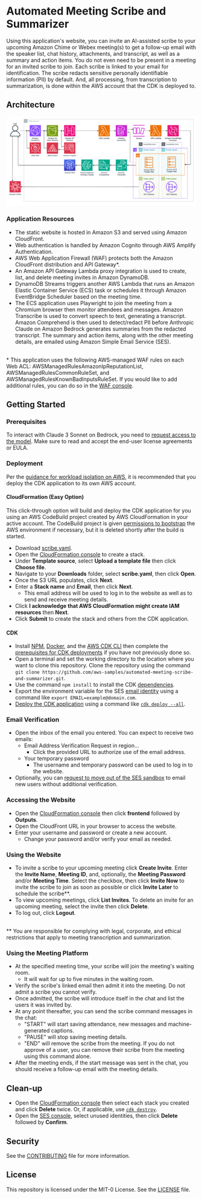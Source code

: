 # Automated Meeting Scribe and Summarizer

Using this application's website, you can invite an AI-assisted scribe to your upcoming Amazon Chime or Webex meeting(s) to get a follow-up email with the speaker list, chat history, attachments, and transcript, as well as a summary and action items. You do not even need to be present in a meeting for an invited scribe to join. Each scribe is linked to your email for identification. The scribe redacts sensitive personally identifiable information (PII) by default. And, all processing, from transcription to summarization, is done within the AWS account that the CDK is deployed to.

## Architecture

![Architecture Diagram](architecture.png)

### Application Resources

-   The static website is hosted in Amazon S3 and served using Amazon CloudFront.
-   Web authentication is handled by Amazon Cognito through AWS Amplify Authentication.
-   AWS Web Application Firewall (WAF) protects both the Amazon CloudFront distribution and API Gateway\*.
-   An Amazon API Gateway Lambda proxy integration is used to create, list, and delete meeting invites in Amazon DynamoDB.
-   DynamoDB Streams triggers another AWS Lambda that runs an Amazon Elastic Container Service (ECS) task or schedules it through Amazon EventBridge Scheduler based on the meeting time.
-   The ECS application uses Playwright to join the meeting from a Chromium browser then monitor attendees and messages. Amazon Transcribe is used to convert speech to text, generating a transcript. Amazon Comprehend is then used to detect/redact PII before Anthropic Claude on Amazon Bedrock generates summaries from the redacted transcript. The summary and action items, along with the other meeting details, are emailed using Amazon Simple Email Service (SES).

<br>\* This application uses the following AWS-managed WAF rules on each Web ACL: AWSManagedRulesAmazonIpReputationList, AWSManagedRulesCommonRuleSet, and AWSManagedRulesKnownBadInputsRuleSet. If you would like to add additional rules, you can do so in the [WAF console](https://console.aws.amazon.com/wafv2/homev2).<br />

## Getting Started

### Prerequisites

To interact with Claude 3 Sonnet on Bedrock, you need to [request access to the model](https://console.aws.amazon.com/bedrock/home?#/modelaccess). Make sure to read and accept the end-user license agreements or EULA.

### Deployment

Per the [guidance for workload isolation on AWS](https://aws.amazon.com/solutions/guidance/workload-isolation-on-aws/), it is recommended that you deploy the CDK application to its own AWS account.

#### CloudFormation (Easy Option)

This click-through option will build and deploy the CDK application for you using an AWS CodeBuild project created by AWS CloudFormation in your active account. The CodeBuild project is given [permissions to bootstrap](https://docs.aws.amazon.com/cdk/v2/guide/bootstrapping-env.html#bootstrapping-env-permissions) the AWS environment if necessary, but it is deleted shortly after the build is started.

-   Download [scribe.yaml](scribe.yaml).
-   Open the [CloudFormation console](https://console.aws.amazon.com/cloudformation/home?#/stacks/create) to create a stack.
-   Under **Template source**, select **Upload a template file** then click **Choose file**.
-   Navigate to your **Downloads** folder, select **scribe.yaml**, then click **Open**.
-   Once the S3 URL populates, click **Next**.
-   Enter a **Stack name** and **Email**, then click **Next**.
    -   This email address will be used to log in to the website as well as to send and receive meeting details.
-   Click **I acknowledge that AWS CloudFormation might create IAM resources** then **Next**.
-   Click **Submit** to create the stack and others from the CDK application.

#### CDK

-   Install [NPM](https://docs.npmjs.com/downloading-and-installing-node-js-and-npm), [Docker](https://docs.aws.amazon.com/serverless-application-model/latest/developerguide/install-docker.html#install-docker-instructions), and the [AWS CDK CLI](https://docs.aws.amazon.com/cdk/v2/guide/getting_started.html#getting_started_install) then complete the [prerequisites for CDK deployments](https://docs.aws.amazon.com/cdk/v2/guide/deploy.html#deploy-prerequisites) if you have not previously done so.
-   Open a terminal and set the working directory to the location where you want to clone this repository. Clone the repository using the command `git clone https://github.com/aws-samples/automated-meeting-scribe-and-summarizer.git`.
-   Use the command `npm install` to install the CDK [dependencies](https://docs.aws.amazon.com/cdk/v2/guide/work-with-cdk-typescript.html#work-with-cdk-typescript-dependencies).
-   Export the environment variable for the SES [email identity](lib/base.ts) using a command like `export EMAIL=example@domain.com`.
-   [Deploy the CDK application](https://docs.aws.amazon.com/cdk/v2/guide/deploy.html#deploy-how-deploy) using a command like [`cdk deploy --all`](https://docs.aws.amazon.com/cdk/v2/guide/ref-cli-cmd-deploy.html).

### Email Verification

-   Open the inbox of the email you entered. You can expect to receive two emails:
    -   Email Address Verification Request in region...
        -   Click the provided URL to authorize use of the email address.
    -   Your temporary password
        -   The username and temporary password can be used to log in to the website.
-   Optionally, you can [request to move out of the SES sandbox](https://docs.aws.amazon.com/ses/latest/dg/request-production-access.html) to email new users without additional verification.

### Accessing the Website

-   Open the [CloudFormation console](https://console.aws.amazon.com/cloudformation/home) then click **frontend** followed by **Outputs**.
-   Open the CloudFront URL in your browser to access the website.
-   Enter your username and password or create a new account.
    -   Change your password and/or verify your email as needed.

### Using the Website

-   To invite a scribe to your upcoming meeting click **Create Invite**. Enter the **Invite Name**, **Meeting ID**, and, optionally, the **Meeting Password** and/or **Meeting Time**. Select the checkbox, then click **Invite Now** to invite the scribe to join as soon as possible or click **Invite Later** to schedule the scribe\*\*.
-   To view upcoming meetings, click **List Invites**. To delete an invite for an upcoming meeting, select the invite then click **Delete**.
-   To log out, click **Logout**.

<br>\*\* You are responsible for complying with legal, corporate, and ethical restrictions that apply to meeting transcription and summarization.<br />

### Using the Meeting Platform

-   At the specified meeting time, your scribe will join the meeting's waiting room.
    -   It will wait for up to five minutes in the waiting room.
-   Verify the scribe's linked email then admit it into the meeting. Do not admit a scribe you cannot verify.
-   Once admitted, the scribe will introduce itself in the chat and list the users it was invited by.
-   At any point thereafter, you can send the scribe command messages in the chat:
    -   "START" will start saving attendance, new messages and machine-generated captions.
    -   "PAUSE" will stop saving meeting details.
    -   "END" will remove the scribe from the meeting. If you do not approve of a user, you can remove their scribe from the meeting using this command alone.
-   After the meeting ends, if the start message was sent in the chat, you should receive a follow-up email with the meeting details.

## Clean-up

-   Open the [CloudFormation console](https://console.aws.amazon.com/cloudformation/home) then select each stack you created and click **Delete** twice. Or, if applicable, use [`cdk destroy`](https://docs.aws.amazon.com/cdk/v2/guide/ref-cli-cmd-destroy.html).
-   Open the [SES console](https://console.aws.amazon.com/ses/home?#/identities), select unused identities, then click **Delete** followed by **Confirm**.

## Security

See the [CONTRIBUTING](CONTRIBUTING) file for more information.

## License

This repository is licensed under the MIT-0 License. See the [LICENSE](LICENSE) file.
